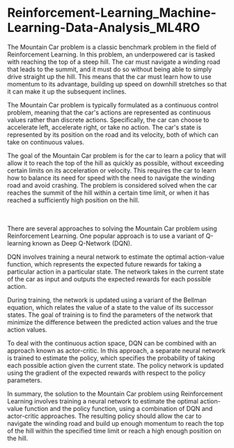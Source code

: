# Reinforcement-Learning_Machine-Learning-Data-Analysis_ML4RO

The Mountain Car problem is a classic benchmark problem in the field of Reinforcement Learning. In this problem, an underpowered car is tasked with reaching the top of a steep hill. The car must navigate a winding road that leads to the summit, and it must do so without being able to simply drive straight up the hill. This means that the car must learn how to use momentum to its advantage, building up speed on downhill stretches so that it can make it up the subsequent inclines.

The Mountain Car problem is typically formulated as a continuous control problem, meaning that the car's actions are represented as continuous values rather than discrete actions. Specifically, the car can choose to accelerate left, accelerate right, or take no action. The car's state is represented by its position on the road and its velocity, both of which can take on continuous values.

The goal of the Mountain Car problem is for the car to learn a policy that will allow it to reach the top of the hill as quickly as possible, without exceeding certain limits on its acceleration or velocity. This requires the car to learn how to balance its need for speed with the need to navigate the winding road and avoid crashing. The problem is considered solved when the car reaches the summit of the hill within a certain time limit, or when it has reached a sufficiently high position on the hill.

<br>
<br>
There are several approaches to solving the Mountain Car problem using Reinforcement Learning. One popular approach is to use a variant of Q-learning known as Deep Q-Network (DQN).

DQN involves training a neural network to estimate the optimal action-value function, which represents the expected future rewards for taking a particular action in a particular state. The network takes in the current state of the car as input and outputs the expected rewards for each possible action.

During training, the network is updated using a variant of the Bellman equation, which relates the value of a state to the value of its successor states. The goal of training is to find the parameters of the network that minimize the difference between the predicted action values and the true action values.

To deal with the continuous action space, DQN can be combined with an approach known as actor-critic. In this approach, a separate neural network is trained to estimate the policy, which specifies the probability of taking each possible action given the current state. The policy network is updated using the gradient of the expected rewards with respect to the policy parameters.

In summary, the solution to the Mountain Car problem using Reinforcement Learning involves training a neural network to estimate the optimal action-value function and the policy function, using a combination of DQN and actor-critic approaches. The resulting policy should allow the car to navigate the winding road and build up enough momentum to reach the top of the hill within the specified time limit or reach a high enough position on the hill.






